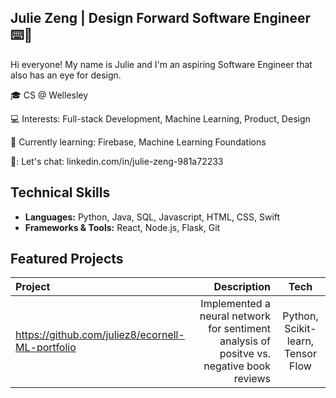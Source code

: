 ## Julie Zeng | Design Forward Software Engineer ⌨️🍵

<!--
**juliez8/juliez8** is a ✨ _special_ ✨ repository because its `README.md` (this file) appears on your GitHub profile.

Here are some ideas to get you started:

- 🔭 I’m currently working on ...
- 🌱 I’m currently learning ...
- 👯 I’m looking to collaborate on ...
- 🤔 I’m looking for help with ...
- 💬 Ask me about ...
- 📫 How to reach me: ...
- 😄 Pronouns: ...
- ⚡ Fun fact: ...
-->

Hi everyone! My name is Julie and I'm an aspiring Software Engineer that also has an eye for design. 

🎓 CS @ Wellesley 

💻 Interests: Full-stack Development, Machine Learning, Product, Design

🌱 Currently learning: Firebase, Machine Learning Foundations

💌: Let's chat: linkedin.com/in/julie-zeng-981a72233

## Technical Skills 

- **Languages:** Python, Java, SQL, Javascript, HTML, CSS, Swift
- **Frameworks & Tools:** React, Node.js, Flask, Git

## Featured Projects 

| Project | Description | Tech |
| :------- | --------: | :------: |
| https://github.com/juliez8/ecornell-ML-portfolio | Implemented a neural network for sentiment analysis of positve vs. negative book reviews | Python, Scikit-learn, Tensor Flow  |

